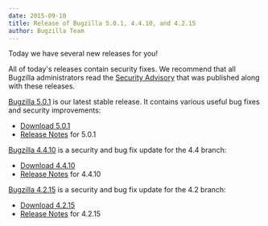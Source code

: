 ```yaml
---
date: 2015-09-10
title: Release of Bugzilla 5.0.1, 4.4.10, and 4.2.15
author: Bugzilla Team
---
```


Today we have several new releases for you!

All of today's releases contain security fixes. We recommend that all Bugzilla administrators read the [Security Advisory](/security/4.2.14/) that was published along with these releases.

[Bugzilla 5.0.1](/releases/5.0.1/) is our latest stable release. It contains various useful bug fixes and security improvements:

*   [Download 5.0.1](/download/#v50)
*   [Release Notes](/releases/5.0.1/) for 5.0.1

[Bugzilla 4.4.10](/releases/4.4.10/) is a security and bug fix update for the 4.4 branch:

*   [Download 4.4.10](/download/#v44)
*   [Release Notes](/releases/4.4.10/) for 4.4.10

[Bugzilla 4.2.15](/releases/4.2.15/) is a security and bug fix update for the 4.2 branch:

*   [Download 4.2.15](/download/#v42)
*   [Release Notes](/releases/4.2.15/) for 4.2.15

